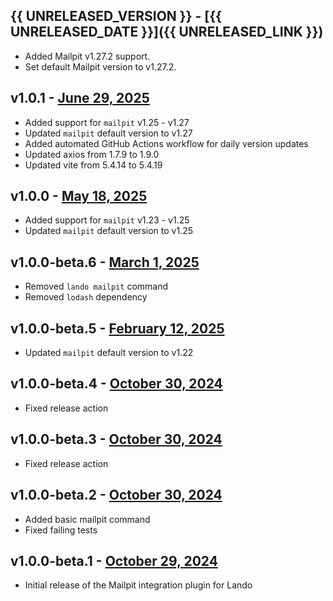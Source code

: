 ## {{ UNRELEASED_VERSION }} - [{{ UNRELEASED_DATE }}]({{ UNRELEASED_LINK }})

* Added Mailpit v1.27.2 support.
* Set default Mailpit version to v1.27.2.
## v1.0.1 - [June 29, 2025](https://github.com/lando/mailpit/releases/tag/v1.0.1)

- Added support for `mailpit` v1.25 - v1.27
- Updated `mailpit` default version to v1.27
- Added automated GitHub Actions workflow for daily version updates
- Updated axios from 1.7.9 to 1.9.0
- Updated vite from 5.4.14 to 5.4.19

## v1.0.0 - [May 18, 2025](https://github.com/lando/mailpit/releases/tag/v1.0.0)

- Added support for `mailpit` v1.23 - v1.25
- Updated `mailpit` default version to v1.25

## v1.0.0-beta.6 - [March 1, 2025](https://github.com/lando/mailpit/releases/tag/v1.0.0-beta.6)

- Removed `lando mailpit` command
- Removed `lodash` dependency

## v1.0.0-beta.5 - [February 12, 2025](https://github.com/lando/mailpit/releases/tag/v1.0.0-beta.5)

- Updated `mailpit` default version to v1.22

## v1.0.0-beta.4 - [October 30, 2024](https://github.com/lando/mailpit/releases/tag/v1.0.0-beta.4)

- Fixed release action

## v1.0.0-beta.3 - [October 30, 2024](https://github.com/lando/mailpit/releases/tag/v1.0.0-beta.3)

- Fixed release action

## v1.0.0-beta.2 - [October 30, 2024](https://github.com/lando/mailpit/releases/tag/v1.0.0-beta.2)

- Added basic mailpit command
- Fixed failing tests

## v1.0.0-beta.1 - [October 29, 2024](https://github.com/lando/mailpit/releases/tag/v1.0.0-beta.1)

- Initial release of the Mailpit integration plugin for Lando
